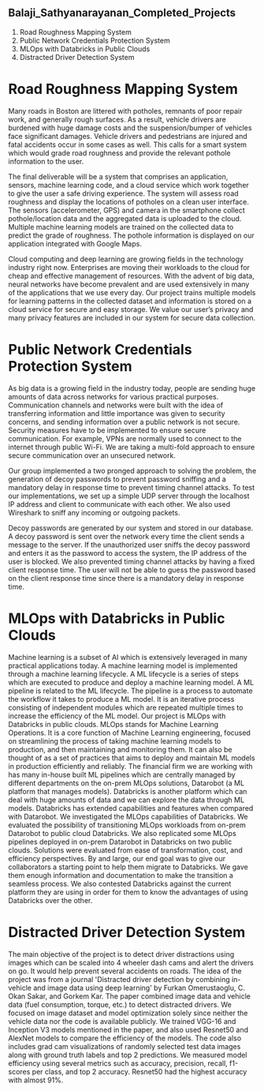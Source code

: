 ## Balaji_Sathyanarayanan_Completed_Projects

1.	Road Roughness Mapping System
2.	Public Network Credentials Protection System
3.	MLOps with Databricks in Public Clouds
4.	Distracted Driver Detection System

# Road Roughness Mapping System

Many roads in Boston are littered with potholes, remnants of poor repair work, and generally rough surfaces. As a result, vehicle drivers are burdened with huge damage costs and the suspension/bumper of vehicles face significant damages. Vehicle drivers and pedestrians are injured and fatal accidents occur in some cases as well. This calls for a smart system which would grade road roughness and provide the relevant pothole information to the user. 

The final deliverable will be a system that comprises an application, sensors, machine learning code, and a cloud service which work together to give the user a safe driving experience. The system will assess road roughness and display the locations of potholes on a clean user interface. The sensors (accelerometer, GPS) and camera in the smartphone collect pothole/location data and the aggregated data is uploaded to the cloud. Multiple machine learning models are trained on the collected data to predict the grade of roughness. The pothole information is displayed on our application integrated with Google Maps. 

Cloud computing and deep learning are growing fields in the technology industry right now. Enterprises are moving their workloads to the cloud for cheap and effective management of resources. With the advent of big data, neural networks have become prevalent and are used extensively in many of the applications that we use every day. Our project trains multiple models for learning patterns in the collected dataset and information is stored on a cloud service for secure and easy storage. We value our user’s privacy and many privacy features are included in our system for secure data collection. 

# Public Network Credentials Protection System

As big data is a growing field in the industry today, people are sending huge amounts of data across networks for various practical purposes. Communication channels and networks were built with the idea of transferring information and little importance was given to security concerns, and sending information over a public network is not secure. Security measures have to be implemented to ensure secure communication. For example, VPNs are normally used to connect to the internet through public Wi-Fi. We are taking a multi-fold approach to ensure secure communication over an unsecured network. 

Our group implemented a two pronged approach to solving the problem, the generation of decoy passwords to prevent password sniffing and a mandatory delay in response time to prevent timing channel attacks. To test our implementations, we set up a simple UDP server through the localhost IP address and client to communicate with each other. We also used Wireshark to sniff any incoming or outgoing packets.

Decoy passwords are generated by our system and stored in our database. A decoy password is sent over the network every time the client sends a message to the server. If the unauthorized user sniffs the decoy password and enters it as the password to access the system, the IP address of the user is blocked. We also prevented timing channel attacks by having a fixed client response time. The user will not be able to guess the password based on the client response time since there is a mandatory delay in response time. 


# MLOps with Databricks in Public Clouds

Machine learning is a subset of AI which is extensively leveraged in many practical applications today. A machine learning model is implemented through a machine learning lifecycle. A ML lifecycle is a series of steps which are executed to produce and deploy a machine learning model. A ML pipeline is related to the ML lifecycle. The pipeline is a process to automate the workflow it takes to produce a ML model. It is an iterative process consisting of independent modules which are repeated multiple times to increase the efficiency of the ML model.
Our project is MLOps with Databricks in public clouds. MLOps stands for Machine Learning Operations. It is a core function of Machine Learning engineering, focused on streamlining the process of taking machine learning models to production, and then maintaining and monitoring them. It can also be thought of as a set of practices that aims to deploy and maintain ML models in production efficiently and reliably.
The financial firm we are working with has many in-house built ML pipelines which are centrally managed by different departments on the on-prem MLOps solutions, Datarobot (a ML platform that manages models). Databricks is another platform which can deal with huge amounts of data and we can explore the data through ML models. Databricks has extended capabilities and features when compared with Datarobot. We investigated the MLOps capabilities of Databricks. We evaluated the possibility of transitioning MLOps workloads from on-prem Datarobot to public cloud Databricks. We also replicated some MLOps pipelines deployed in on-prem Datarobot in Databricks on two public clouds. Solutions were evaluated from ease of transformation, cost, and efficiency perspectives.
By and large, our end goal was to give our collaborators a starting point to help them migrate to Databricks. We gave them enough information and documentation to make the transition a seamless process. We also contested Databricks against the current platform they are using in order for them to know the advantages of using Databricks over the other.

# Distracted Driver Detection System

The main objective of the project is to detect driver distractions using images which can be scaled into 4 wheeler dash cams and alert the drivers on go. It would help prevent several accidents on roads. The idea of the project was from a journal 'Distracted driver detection by combining in-vehicle and image data using deep learning' by Furkan Omerustaoglu, C. Okan Sakar, and Gorkem Kar. 
The paper combined image data and vehicle data (fuel consumption, torque, etc.) to detect distracted drivers. We focused on image dataset and model optimization solely since neither the vehicle data nor the code is available publicly. We trained VGG-16 and Inception V3 models mentioned in the paper, and also used Resnet50 and AlexNet models to compare the efficiency of the models. 
The code also includes grad cam visualizations of randomly selected test data images along with ground truth labels and top 2 predictions. We measured model efficiency using several metrics such as accuracy, precision, recall, f1-scores per class, and top 2 accuracy. Resnet50 had the highest accuracy with almost 91%.




	
	


